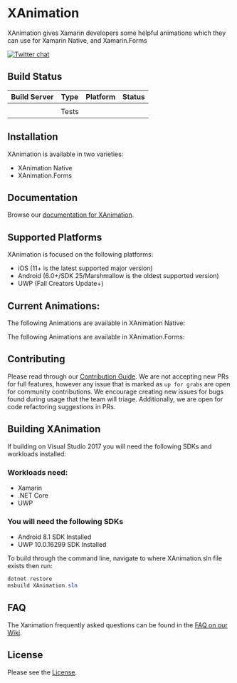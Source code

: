 # XAnimation

XAnimation gives Xamarin developers some helpful animations which they can use for Xamarin Native, and Xamarin.Forms

[![Twitter chat](https://twitter.com/brainoffline)](https://twitter.com/brainoffline)

## Build Status

| Build Server | Type  | Platform | Status  |
|--------------|-------|----------|---------|
|              |       |          |         |
|              | Tests |          |         |

## Installation
XAnimation is available in two varieties:
* XAnimation Native
* XAnimation.Forms

## Documentation

Browse our [documentation for XAnimation](https://github.com/brainoffline/XAnimation/wiki).

## Supported Platforms
XAnimation is focused on the following platforms:
 - iOS (11+ is the latest supported major version)
 - Android (6.0+/SDK 25/Marshmallow is the oldest supported version)
 - UWP (Fall Creators Update+)

## Current Animations:
The following Animations are available in XAnimation Native:

The following Animations are available in XAnimation.Forms:
 
## Contributing
Please read through our [Contribution Guide](CONTRIBUTING.md). We are not accepting new PRs for full features, however any issue that is marked as `up for grabs` are open for community contributions. We encourage creating new issues for bugs found during usage that the team will triage. Additionally, we are open for code refactoring suggestions in PRs.

## Building XAnimation
If building on Visual Studio 2017 you will need the following SDKs and workloads installed:

### Workloads need:
- Xamarin
- .NET Core
- UWP

### You will need the following SDKs
- Android 8.1 SDK Installed
- UWP 10.0.16299 SDK Installed

To build through the command line, navigate to where XAnimation.sln file exists then run:

```csharp
dotnet restore
msbuild XAnimation.sln
```

## FAQ
The Xanimation frequently asked questions can be found in the [FAQ on our Wiki](https://github.com/BrainOffline/XAnimation/wiki#faq).

## License
Please see the [License](LICENSE).
